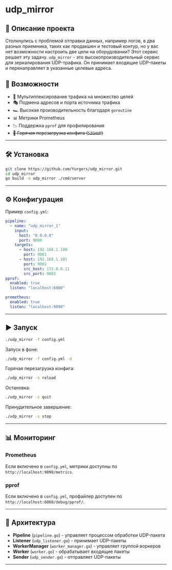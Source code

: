 # udp_mirror

## 📌 Описание проекта
Столкнулись с проблемой отправки данных, например логов, в два разных приемника, таких как продакшен и тестовый контур, но у вас нет возможности настроить две цели на оборудовании? Этот сервис решает эту задачу.
`udp_mirror` - это высокопроизводительный сервис для зеркалирования UDP-трафика. Он принимает входящие UDP-пакеты и перенаправляет в указанные целевые адреса.


## 🚀 Возможности
- 📡 Мультиплексирование трафика на множество целей
- 🎭 Подмена адресов и порта источника трафика
- 🏎 Высокая производительность благодаря `goroutine`
- 📊 Метрики Prometheus
- 📉 Поддержка `pprof` для профилирования
- ~~🔄 Горячая перезагрузка конфига (`SIGHUP`)~~

---

## 🛠 Установка

```sh
git clone https://github.com/Yurgers/udp_mirror.git
cd udp_mirror
go build -o udp_mirror ./cmd/server
```

---

## ⚙ Конфигурация
Пример `config.yml`:

```yaml
pipeline:
  - name: "udp_mirror_1"
    input:
      host: "0.0.0.0"
      port: 9000
    targets:
      - host: 192.168.1.100
        port: 9001
      - host: 192.168.1.101
        port: 9002
        src_host: 172.0.0.11
        src_port: 9002
pprof:
  enabled: true
  listen: "localhost:6060"

prometheus:
  enabled: true
  listen: "localhost:9090"
```

---

## ▶ Запуск

```sh
./udp_mirror -f config.yml
```

Запуск в фоне:
```sh
./udp_mirror -f config.yml -d
```

Горячая перезагрузка конфига:
```sh
./udp_mirror -s reload
```

Остановка:
```sh
./udp_mirror -s quit
```

Принудительное завершение:
```sh
./udp_mirror -s stop
```


---

## 📊 Мониторинг

### Prometheus
Если включено в `config.yml`, метрики доступны по `http://localhost:9090/metrics`.

### pprof
Если включено в `config.yml`, профайлер доступен по `http://localhost:6060/debug/pprof/`.

---

## 🔄 Архитектура
- **Pipeline** (`pipeline.go`) - управляет процессом обработки UDP-пакета
- **Listener** (`udp_listener.go`) - принимает UDP-пакеты
- **WorkerManager** (`worker_manager.go`) - управляет группой воркеров
- **Worker** (`worker.go`) - обрабатывает входящие пакеты
- **Sender** (`udp_sender.go`) - отправляет UDP-пакеты


---

